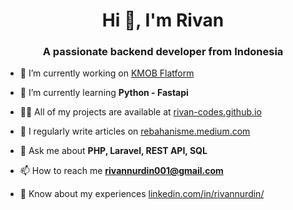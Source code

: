 <h1 align="center">Hi 👋, I'm Rivan</h1>
<h3 align="center">A passionate backend developer from Indonesia</h3>

- 🔭 I’m currently working on [KMOB Flatform](https://www.youtube.com/watch?v=v-bEk-IFpRk)

- 🌱 I’m currently learning **Python - Fastapi**

- 👨‍💻 All of my projects are available at [rivan-codes.github.io](rivan-codes.github.io)

- 📝 I regularly write articles on [rebahanisme.medium.com](rebahanisme.medium.com)

- 💬 Ask me about **PHP, Laravel, REST API, SQL**

- 📫 How to reach me **rivannurdin001@gmail.com**

- 📄 Know about my experiences [linkedin.com/in/rivannurdin/](linkedin.com/in/rivannurdin/)
